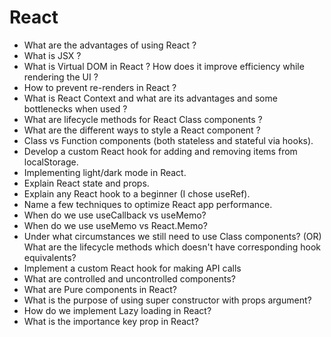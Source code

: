 # React

- What are the advantages of using React ?
- What is JSX ?
- What is Virtual DOM in React ? How does it improve efficiency while rendering the UI ?
- How to prevent re-renders in React ?
- What is React Context and what are its advantages and some bottlenecks when used ?
- What are lifecycle methods for React Class components ?
- What are the different ways to style a React component ?
- Class vs Function components (both stateless and stateful via hooks).
- Develop a custom React hook for adding and removing items from localStorage.
- Implementing light/dark mode in React.
- Explain React state and props.
- Explain any React hook to a beginner (I chose useRef).
- Name a few techniques to optimize React app performance.
- When do we use useCallback vs useMemo?
- When do we use useMemo vs React.Memo?
- Under what circumstances we still need to use Class components? (OR)
  What are the lifecycle methods which doesn't have corresponding hook equivalents?
- Implement a custom React hook for making API calls
- What are controlled and uncontrolled components?
- What are Pure components in React?
- What is the purpose of using super constructor with props argument?
- How do we implement Lazy loading in React?
- What is the importance key prop in React?
